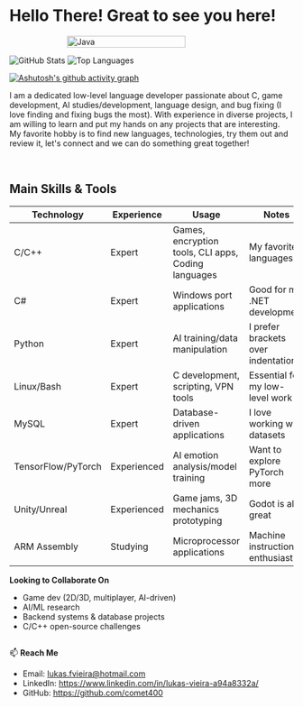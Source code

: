 
  **Hello There! Great to see you here!**
  =================================================================================================




  <div style="display: flex; justify-content: center; align-items: center; gap: 20px; flex-wrap: nowrap;">
  <!-- Left Image -->
  <img src="https://64.media.tumblr.com/cca4f06484b447c0687f0325af5b38c9/428a8db1dc8ae92f-87/s1280x1920/7c751558b1d93e15c2d885cff2162ddb95059b8d.gif" 
       alt="Java" 
       style="width:70%; max-width:300px; height:auto;" />
</div>

![GitHub Stats](https://github-readme-stats.vercel.app/api?username=comet400&show_icons=true&theme=radical)
![Top Languages](https://github-readme-stats.vercel.app/api/top-langs/?username=comet400&layout=compact&theme=dark)

[![Ashutosh's github activity graph](https://github-readme-activity-graph.vercel.app/graph?username=comet400&theme=merko)](https://github.com/comet400/github-readme-activity-graph)
  
  I am a dedicated low-level language developer passionate about C, game development, AI studies/development,
  language design, and bug fixing (I love finding and fixing bugs the most). With experience in diverse projects, I am willing to learn and put my hands on any projects that are interesting.
  My favorite hobby is to find new languages, technologies, try them out and review it, let's connect and we can do something great together!

  <br />
  
  **Main Skills & Tools**
  -------------------------------------------------------------------------------------------------
  
  | Technology          | Experience | Usage                                   | Notes                                |
  |---------------------|------------|-----------------------------------------|--------------------------------------|
  | C/C++               | Expert      | Games, encryption tools, CLI apps, Coding languages      | My favorite languages                 |
  | C#                  | Expert      | Windows port applications              | Good for my .NET development          |
  | Python              | Expert      | AI training/data manipulation          | I prefer brackets over indentation     |
  | Linux/Bash          | Expert      | C development, scripting, VPN tools    | Essential for my low-level work         |
  | MySQL               | Expert      | Database-driven applications           | I love working with datasets           |
  | TensorFlow/PyTorch  | Experienced     | AI emotion analysis/model training     | Want to explore PyTorch more         |
  | Unity/Unreal        | Experienced     | Game jams, 3D mechanics prototyping    | Godot is also great                  |
  | ARM Assembly        | Studying        | Microprocessor applications            | Machine instructions enthusiast     |

  
  **Looking to Collaborate On**  
  - Game dev (2D/3D, multiplayer, AI-driven)  
  - AI/ML research  
  - Backend systems & database projects  
  - C/C++ open-source challenges  
  
  ##
  
  📫 **Reach Me**  
  - Email: lukas.fvieira@hotmail.com  
  - LinkedIn: https://www.linkedin.com/in/lukas-vieira-a94a8332a/  
  - GitHub: https://github.com/comet400  
